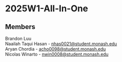 # 2025W1-All-In-One
## Members
Brandon Luu  
Naailah Taqui Hasan - nhas0021@student.monash.edu  
Aryan Chordia - acho0098@student.monash.edu  
Nicolas Winarto - nwin0008@student.monash.edu
